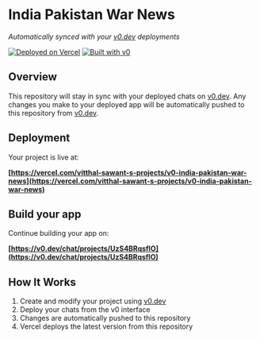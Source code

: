 # India Pakistan War News

*Automatically synced with your [v0.dev](https://v0.dev) deployments*

[![Deployed on Vercel](https://img.shields.io/badge/Deployed%20on-Vercel-black?style=for-the-badge&logo=vercel)](https://vercel.com/vitthal-sawant-s-projects/v0-india-pakistan-war-news)
[![Built with v0](https://img.shields.io/badge/Built%20with-v0.dev-black?style=for-the-badge)](https://v0.dev/chat/projects/UzS4BRqsflO)

## Overview

This repository will stay in sync with your deployed chats on [v0.dev](https://v0.dev).
Any changes you make to your deployed app will be automatically pushed to this repository from [v0.dev](https://v0.dev).

## Deployment

Your project is live at:

**[https://vercel.com/vitthal-sawant-s-projects/v0-india-pakistan-war-news](https://vercel.com/vitthal-sawant-s-projects/v0-india-pakistan-war-news)**

## Build your app

Continue building your app on:

**[https://v0.dev/chat/projects/UzS4BRqsflO](https://v0.dev/chat/projects/UzS4BRqsflO)**

## How It Works

1. Create and modify your project using [v0.dev](https://v0.dev)
2. Deploy your chats from the v0 interface
3. Changes are automatically pushed to this repository
4. Vercel deploys the latest version from this repository
